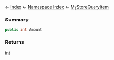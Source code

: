 ← [Index](Api-Index) ← [Namespace Index](Namespace-Index) ← [MyStoreQueryItem](Sandbox.ModAPI.Ingame.MyStoreQueryItem)

### Summary

```csharp
public int Amount
```

### Returns

[int](https://docs.microsoft.com/en-us/dotnet/api/System.Int32?view=netframework-4.6)

